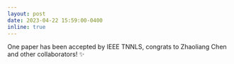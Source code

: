 ```yaml
---
layout: post
date: 2023-04-22 15:59:00-0400
inline: true
---
```


One paper has been accepted by IEEE TNNLS, congrats to Zhaoliang Chen and other collaborators! :sparkles:
